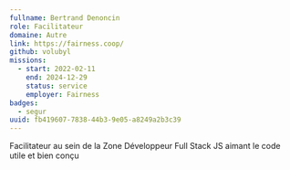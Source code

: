 ```yaml
---
fullname: Bertrand Denoncin
role: Facilitateur
domaine: Autre
link: https://fairness.coop/
github: volubyl
missions:
  - start: 2022-02-11
    end: 2024-12-29
    status: service
    employer: Fairness
badges:
  - segur
uuid: fb419607-7838-44b3-9e05-a8249a2b3c39
---
```

Facilitateur au sein de la Zone Développeur Full Stack JS aimant le code utile et bien conçu
